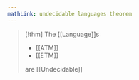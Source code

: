 ```yaml
---
mathLink: undecidable languages theorem
---
```

>[!thm]
>The [[Language]]s 
>- [[ATM]]
>- [[ETM]]
>
>are [[Undecidable]]
